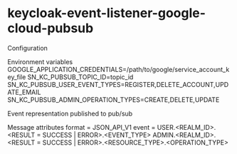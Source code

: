 # keycloak-event-listener-google-cloud-pubsub

Configuration

Environment variables
GOOGLE_APPLICATION_CREDENTIALS=/path/to/google/service_account_key_file
SN_KC_PUBSUB_TOPIC_ID=topic_id
SN_KC_PUBSUB_USER_EVENT_TYPES=REGISTER,DELETE_ACCOUNT,UPDATE_EMAIL
SN_KC_PUBSUB_ADMIN_OPERATION_TYPES=CREATE,DELETE,UPDATE


Event representation published to pub/sub 

Message attributes
format = JSON_API_V1
event =
    USER.<REALM_ID>.<RESULT = SUCCESS | ERROR>.<EVENT_TYPE>
    ADMIN.<REALM_ID>.<RESULT = SUCCESS | ERROR>.<RESOURCE_TYPE>.<OPERATION_TYPE>
